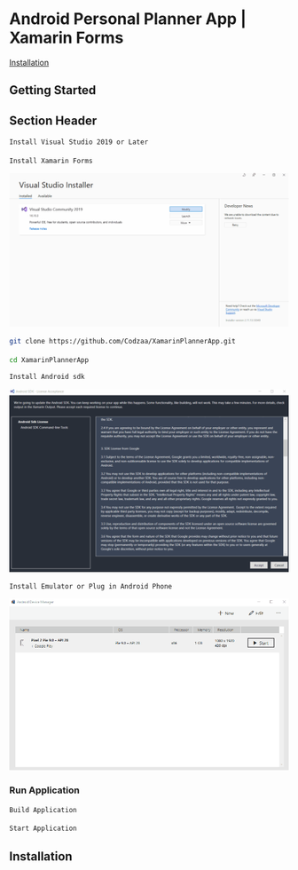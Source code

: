 # Android Personal Planner App | Xamarin Forms

[Installation](#installation)
## Getting Started


## Section Header

```bash
Install Visual Studio 2019 or Later

Install Xamarin Forms
```
![](pics/xamarin.gif)

```bash
git clone https://github.com/Codzaa/XamarinPlannerApp.git

cd XamarinPlannerApp

```
```bash
Install Android sdk
```
![](pics/android.gif)
```bash
Install Emulator or Plug in Android Phone
```
![](pics/emulator.gif)

### Run Application
```bash
Build Application

Start Application
```
## Installation

